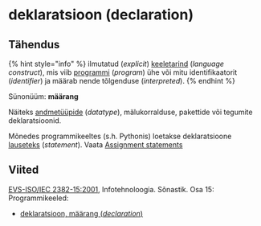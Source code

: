 # deklaratsioon \(declaration\)

## Tähendus

{% hint style="info" %}
ilmutatud \(_explicit_\) [keeletarind](keeletarind-language-construct.md) \(_language construct_\), mis viib [programmi](programm-program.md) \(_program_\) ühe või mitu identifikaatorit \(_identifier_\) ja määrab nende tõlgenduse \(_interpreted_\).
{% endhint %}

Sünonüüm: **määrang**

Näiteks [andmetüüpide](andmetueuep-datatype.md) \(_datatype_\), mälukorralduse, pakettide või tegumite deklaratsioonid. 

Mõnedes programmikeeltes \(s.h. Pythonis\) loetakse deklaratsioone [lauseteks](lause-statement.md) \(_statement_\). Vaata [Assignment statements](https://docs.python.org/3/reference/simple_stmts.html#assignment-statements)

## Viited

[EVS-ISO/IEC 2382-15:2001](https://www.evs.ee/et/evs-iso-iec-2382-15-2001), Infotehnoloogia. Sõnastik. Osa 15: Programmikeeled:

* [deklaratsioon, määrang \(_declaration_\)](http://www.eki.ee/dict/its/index.cgi?Q=D3101673-6C03-1014-88DC-FC5F0DBED45A&F=GUID&C01=1&C02=0&C10=1)

